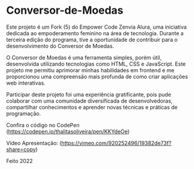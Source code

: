 # Conversor-de-Moedas

Este projeto é um Fork (5) do Empower Code Zenvia Alura, uma iniciativa dedicada ao empoderamento feminino na área de tecnologia. Durante a terceira edição do programa, tive a oportunidade de contribuir para o desenvolvimento do Conversor de Moedas.

O Conversor de Moedas é uma ferramenta simples, porém útil, desenvolvida utilizando tecnologias como HTML, CSS e JavaScript. Este projeto me permitiu aprimorar minhas habilidades em frontend e me proporcionou uma compreensão mais profunda de como criar aplicações web interativas.

Participar deste projeto foi uma experiência gratificante, pois pude colaborar com uma comunidade diversificada de desenvolvedoras, compartilhar conhecimentos e aprender novas técnicas e práticas de programação.

Confira o código no CodePen (https://codepen.io/thalitasoliveira/pen/KKYdeOe)

Video Apresentação: (https://vimeo.com/920252496/19382de73f?share=copy)

Feito 2022
